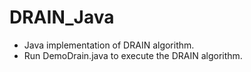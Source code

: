 # DRAIN_Java
- Java implementation of DRAIN algorithm.
- Run DemoDrain.java to execute the DRAIN algorithm.
